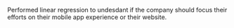 Performed linear regression to undesdant if the company should focus their efforts on their mobile app experience or their website. 
